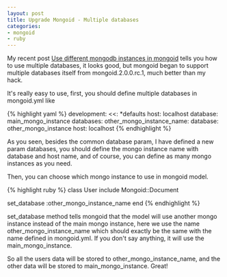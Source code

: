 ```yaml
---
layout: post
title: Upgrade Mongoid - Multiple databases
categories:
- mongoid
- ruby
---
```

My recent post [Use different mongodb instances in mongoid][0] tells you how to use multiple databases, it looks good, but mongoid began to support multiple databases itself from mongoid.2.0.0.rc.1, much better than my hack.

It's really easy to use, first, you should define multiple databases in mongoid.yml like

{% highlight yaml %}
development:
  <<: *defaults
  host: localhost
  database: main_mongo_instance
  databases:
    other_mongo_instance_name:
      database: other_mongo_instance
      host: localhost
{% endhighlight %}

As you seen, besides the common database param, I have defined a new param databases, you should define the mongo instance name with database and host name, and of course, you can define as many mongo instances as you need.

Then, you can choose which mongo instance to use in mongoid model.

{% highlight ruby %}
class User
  include Mongoid::Document

  set_database :other_mongo_instance_name
end
{% endhighlight %}

set_database method tells mongoid that the model will use another mongo instance instead of the main mongo instance, here we use the name other_mongo_instance_name which should exactly be the same with the name defined in mongoid.yml. If you don't say anything, it will use the main_mongo_instance.

So all the users data will be stored to other_mongo_instance_name, and the other data will be stored to main_mongo_instance. Great!

  [0]: http://www.huangzhimin.com/2011/01/14/use-different-mongodb-instances-in-mongoid/
